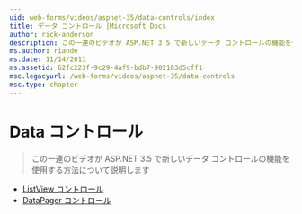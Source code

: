 ```yaml
---
uid: web-forms/videos/aspnet-35/data-controls/index
title: データ コントロール |Microsoft Docs
author: rick-anderson
description: この一連のビデオが ASP.NET 3.5 で新しいデータ コントロールの機能を使用する方法について説明します
ms.author: riande
ms.date: 11/14/2011
ms.assetid: 62fc223f-9c29-4af9-bdb7-902103d5cff1
msc.legacyurl: /web-forms/videos/aspnet-35/data-controls
msc.type: chapter
---
```

<a name="data-controls"></a>Data コントロール
====================
> この一連のビデオが ASP.NET 3.5 で新しいデータ コントロールの機能を使用する方法について説明します


- [ListView コントロール](the-listview-control.md)
- [DataPager コントロール](the-datapager-control.md)
